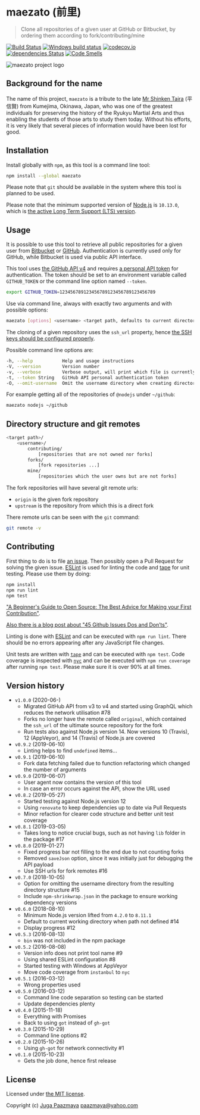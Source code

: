 # maezato (前里)

> Clone all repositories of a given user at GitHub or Bitbucket,
> by ordering them according to fork/contributing/mine

[![Build Status](https://travis-ci.org/paazmaya/maezato.svg?branch=master)](https://travis-ci.org/paazmaya/maezato)
[![Windows build status](https://ci.appveyor.com/api/projects/status/563ksgaandoqalx1/branch/master?svg=true)](https://ci.appveyor.com/project/paazmaya/maezato/branch/master)
[![codecov.io](https://codecov.io/github/paazmaya/maezato/coverage.svg?branch=master)](https://codecov.io/github/paazmaya/maezato?branch=master)
[![dependencies Status](https://david-dm.org/paazmaya/maezato/status.svg)](https://david-dm.org/paazmaya/maezato)
[![Code Smells](https://sonarcloud.io/api/project_badges/measure?project=paazmaya_maezato&metric=code_smells)](https://sonarcloud.io/dashboard?id=paazmaya_maezato)

![maezato project logo](icon.png)

## Background for the name

The name of this project, `maezato` is a tribute to the late [Mr Shinken Taira](https://en.wikipedia.org/wiki/Taira_Shinken) (平 信賢)
from Kumejima, Okinawa, Japan, who was one of the greatest individuals for preserving
the history of the Ryukyu Martial Arts and thus enabling the students of those arts
to study them today. Without his efforts, it is very likely that several pieces of information
would have been lost for good.

## Installation

Install globally with `npm`, as this tool is a command line tool:

```sh
npm install --global maezato
```

Please note that `git` should be available in the system where this tool is planned to be used.

Please note that the minimum supported version of [Node.js](https://nodejs.org/en/) is `10.13.0`, which is [the active Long Term Support (LTS) version](https://github.com/nodejs/Release#release-schedule).

## Usage

It is possible to use this tool to retrieve all public repositories for a given
user from [Bitbucket](https://bitbucket.org/) or [GitHub](https://github.com/).
Authentication is currently used only for GitHub, while Bitbucket is used via public API interface.

This tool uses [the GitHub API v4](https://developer.github.com/v4/)
and requires [a personal API token](https://github.com/blog/1509-personal-api-tokens)
for authentication.
The token should be set to an environment variable called `GITHUB_TOKEN` or the command line
option named `--token`.

```sh
export GITHUB_TOKEN=123456789123456789123456789123456789
```

Use via command line, always with exactly two arguments and with possible options:

```sh
maezato [options] <username> <target path, defaults to current directory>
```

The cloning of a given repository uses the `ssh_url` property, hence
[the SSH keys should be configured properly](https://help.github.com/articles/generating-ssh-keys/).

Possible command line options are:

```sh
-h, --help           Help and usage instructions
-V, --version        Version number
-v, --verbose        Verbose output, will print which file is currently being processed
-t, --token String   GitHub API personal authentication token
-O, --omit-username  Omit the username directory when creating directory structure
```

For example getting all of the repositories of `@nodejs` under `~/github`:

```sh
maezato nodejs ~/github
```

## Directory structure and git remotes

```sh
<target path>/
    <username>/
        contributing/
            [repositories that are not owned nor forks]
        forks/
            [fork repositories ...]
        mine/
            [repositories which the user owns but are not forks]
```

The fork repositories will have several git remote urls:

* `origin` is the given fork repository
* `upstream` is the repository from which this is a direct fork

There remote urls can be seen with the `git` command:

```sh
git remote -v
```

## Contributing

First thing to do is to file [an issue](https://github.com/paazmaya/maezato/issues).
Then possibly open a Pull Request for solving the given issue.
[ESLint](http://eslint.org/) is used for linting the code and
[tape](https://www.npmjs.com/package/tape) for unit testing.
Please use them by doing:

```sh
npm install
npm run lint
npm test
```

["A Beginner's Guide to Open Source: The Best Advice for Making your First Contribution"](http://www.erikaheidi.com/blog/a-beginners-guide-to-open-source-the-best-advice-for-making-your-first-contribution/).

[Also there is a blog post about "45 Github Issues Dos and Don’ts"](https://davidwalsh.name/45-github-issues-dos-donts).

Linting is done with [ESLint](http://eslint.org) and can be executed with `npm run lint`.
There should be no errors appearing after any JavaScript file changes.

Unit tests are written with [`tape`](https://github.com/substack/tape) and can be executed with `npm test`.
Code coverage is inspected with [`nyc`](https://github.com/istanbuljs/nyc) and
can be executed with `npm run coverage` after running `npm test`.
Please make sure it is over 90% at all times.

## Version history

* `v1.0.0` (2020-06-)
  - Migrated GitHub API from v3 to v4 and started using GraphQL which reduces the network utilisation #78
  - Forks no longer have the remote called `original`, which contained the `ssh_url` of the ultimate source repository for the fork
  - Run tests also against Node.js version 14. Now versions 10 (Travis), 12 (AppVeyor), and 14 (Travis) of Node.js are covered
* `v0.9.2` (2019-06-10)
  - Linting helps to find `undefined` items...
* `v0.9.1` (2019-06-10)
  - Fork data fetching failed due to function refactoring which changed the number of arguments
* `v0.9.0` (2019-06-07)
  - User agent now contains the version of this tool
  - In case an error occurs against the API, show the URL used
* `v0.8.2` (2019-05-27)
  - Started testing against Node.js version 12
  - Using `renovate` to keep dependencies up to date via Pull Requests
  - Minor refaction for clearer code structure and better unit test coverage
* `v0.8.1` (2019-03-05)
  - Takes long to notice crucial bugs, such as not having `lib` folder in the package #17
* `v0.8.0` (2019-01-27)
  - Fixed progress bar not filling to the end due to not counting forks
  - Removed `saveJson` option, since it was initially just for debugging the API payload
  - Use SSH urls for fork remotes #16
* `v0.7.0` (2018-10-05)
  - Option for omitting the username directory from the resulting directory structure #15
  - Include `npm-shrinkwrap.json` in the package to ensure working dependency versions
* `v0.6.0` (2018-08-10)
  - Minimum Node.js version lifted from `4.2.0` to `8.11.1`
  - Default to current working directory when path not defined #14
  - Display progress #12
* `v0.5.3` (2016-08-13)
  - `bin` was not included in the npm package
* `v0.5.2` (2016-08-08)
  - Version info does not print tool name #9
  - Using shared ESLint configuration #8
  - Started testing with Windows at AppVeyor
  - Move code coverage from `instanbul` to `nyc`
* `v0.5.1` (2016-03-12)
  - Wrong properties used
* `v0.5.0` (2016-03-12)
  - Command line code separation so testing can be started
  - Update dependencies plenty
* `v0.4.0` (2015-11-18)
  - Everything with Promises
  - Back to using `got` instead of `gh-got`
* `v0.3.0` (2015-10-29)
  - Command line options #2
* `v0.2.0` (2015-10-26)
  - Using `gh-got` for network connectivity #1
* `v0.1.0` (2015-10-23)
  - Gets the job done, hence first release

## License

Licensed under [the MIT license](LICENSE).

Copyright (c) [Juga Paazmaya](https://paazmaya.fi) <paazmaya@yahoo.com>
